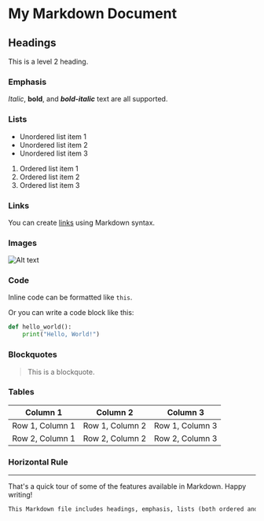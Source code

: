 
# My Markdown Document

## Headings

This is a level 2 heading.

### Emphasis

*Italic*, **bold**, and ***bold-italic*** text are all supported.

### Lists

- Unordered list item 1
- Unordered list item 2
- Unordered list item 3

1. Ordered list item 1
2. Ordered list item 2
3. Ordered list item 3

### Links

You can create [links](https://www.example.com) using Markdown syntax.

### Images

![Alt text](https://placekitten.com/200/300 "A cute kitten")

### Code

Inline code can be formatted like `this`.

Or you can write a code block like this:

```python
def hello_world():
    print("Hello, World!")
```

### Blockquotes

> This is a blockquote.

### Tables

| Column 1 | Column 2 | Column 3 |
| -------- | -------- | -------- |
| Row 1, Column 1 | Row 1, Column 2 | Row 1, Column 3 |
| Row 2, Column 1 | Row 2, Column 2 | Row 2, Column 3 |

### Horizontal Rule

---

That's a quick tour of some of the features available in Markdown. Happy writing!

```txt
This Markdown file includes headings, emphasis, lists (both ordered and unordered), links, images, code blocks, blockquotes, tables, and a horizontal rule.
```

